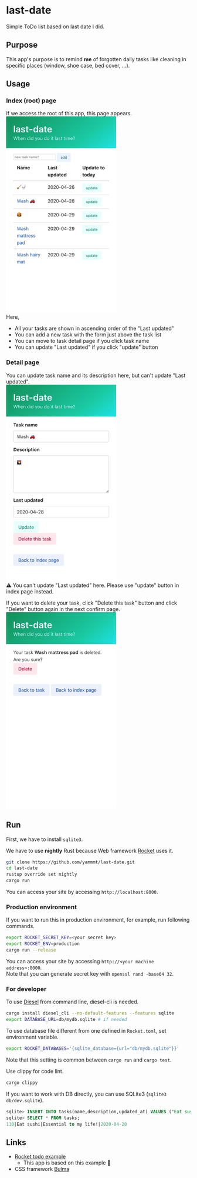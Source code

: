 # last-date

Simple ToDo list based on last date I did.

## Purpose

This app's purpose is to remind **me** of forgotten daily tasks like cleaning in specific places (window, shoe case, bed cover, ...).

## Usage

### Index (root) page

If we access the root of this app, this page appears.  
![index page image](./img/index.jpg)  
Here,

- All your tasks are shown in ascending order of the "Last updated"
- You can add a new task with the form just above the task list
- You can move to task detail page if you click task name
- You can update "Last updated" if you click "update" button

### Detail page

You can update task name and its description here, but can't update "Last updated".  
![detail page image](./img/detail.jpg)  
:warning: You can't update "Last updated" here. Please use "update" button in index page instead.

If you want to delete your task, click "Delete this task" button and click "Delete" button again in the next confirm page.  
![confirm page image](img/confirm.jpg)

## Run

First, we have to install `sqlite3`.

We have to use **nightly** Rust because Web framework [Rocket](https://rocket.rs/) uses it.

```bash
git clone https://github.com/yammmt/last-date.git
cd last-date
rustup override set nightly
cargo run
```

You can access your site by accessing `http://localhost:8000`.

### Production environment

If you want to run this in production environment, for example, run following commands.

```bash
export ROCKET_SECRET_KEY=<your secret key>
export ROCKET_ENV=production
cargo run --release
```

You can access your site by accessing `http://<your machine address>:8000`.  
Note that you can generate secret key with `openssl rand -base64 32`.

### For developer

To use [Diesel](https://github.com/diesel-rs/diesel) from command line, diesel-cli is needed.

```bash
cargo install diesel_cli --no-default-features --features sqlite
export DATABASE_URL=db/mydb.sqlite # if needed
```

To use database file different from one defined in `Rocket.toml`, set environment variable.

```bash
export ROCKET_DATABASES='{sqlite_database={url="db/mydb.sqlite"}}'
```
Note that this setting is common between `cargo run` and `cargo test`.

Use clippy for code lint.

```bash
cargo clippy
```

If you want to work with DB directly, you can use SQLite3 (`sqlite3 db/dev.sqlite`).

```sql
sqlite> INSERT INTO tasks(name,description,updated_at) VALUES ("Eat sushi","Essential to my life!","2020-04-20");
sqlite> SELECT * FROM tasks;
110|Eat sushi|Essential to my life!|2020-04-20
```

## Links

- [Rocket todo example](https://github.com/SergioBenitez/Rocket/tree/master/examples/todo)
    - This app is based on this example :bow:
- CSS framework [Bulma](https://bulma.io/)
